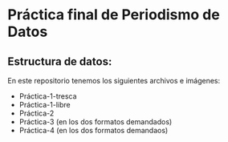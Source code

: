 # Práctica final de Periodismo de Datos
## Estructura de datos: 
En este repositorio tenemos los siguientes archivos e imágenes:
- Práctica-1-tresca
- Práctica-1-libre
- Práctica-2
- Práctica-3 (en los dos formatos demandados)
- Práctica-4 (en los dos formatos demandaos)

